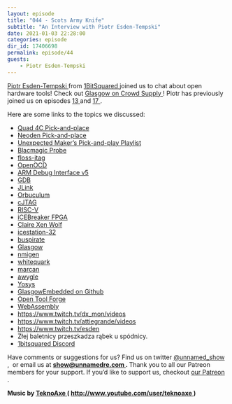 ```yaml
---
layout: episode
title: "044 - Scots Army Knife"
subtitle: "An Interview with Piotr Esden-Tempski"
date: 2021-01-03 22:28:00
categories: episode
dir_id: 17406698
permalink: episode/44
guests: 
    - Piotr Esden-Tempski
---
```

<p>
 <a href="https://twitter.com/esden">
  Piotr Esden-Tempski
 </a>
 from
 <a href="https://1bitsquared.com/">
  1BitSquared
 </a>
 joined us to chat about open hardware tools! Check out
 <a href="https://www.crowdsupply.com/1bitsquared/glasgow">
  Glasgow on Crowd Supply
 </a>
 ! Piotr has previously joined us on episodes
 <a href="https://unnamedre.com/episode/13">
  13
 </a>
 and
 <a href="https://unnamedre.com/episode/17">
  17
 </a>
 .
</p>
<p>
 Here are some links to the topics we discussed:
</p>
<ul>
 <li aria-level="1">
  <a href="http://www.goppm.com/quad-4c-pick-place.php">
   Quad 4C Pick-and-place
  </a>
 </li>
 <li aria-level="1">
  <a href="https://neodenusa.com/smt-pick-and-place/neoden-4">
   Neoden Pick-and-place
  </a>
 </li>
 <li aria-level="1">
  <a href="https://www.youtube.com/watch?v=TtEg7VJNetI&amp;list=PL6F17pWypPy9H_zltouVBSz2p2GEm51Q9">
   Unexpected Maker’s Pick-and-play Playlist
  </a>
 </li>
 <li aria-level="1">
  <a href="https://github.com/blacksphere/blackmagic/wiki">
   Blacmagic Probe
  </a>
 </li>
 <li aria-level="1">
  <a href="https://github.com/esden/floss-jtag">
   floss-jtag
  </a>
 </li>
 <li aria-level="1">
  <a href="http://openocd.org/">
   OpenOCD
  </a>
 </li>
 <li aria-level="1">
  <a href="https://developer.arm.com/documentation/ihi0031/a/Overview-of-the-ARM-Debug-Interface-and-its-components">
   ARM Debug Interface v5
  </a>
 </li>
 <li aria-level="1">
  <a href="https://www.gnu.org/software/gdb/">
   GDB
  </a>
 </li>
 <li aria-level="1">
  <a href="https://www.segger.com/products/debug-probes/j-link/">
   JLink
  </a>
 </li>
 <li aria-level="1">
  <a href="https://github.com/orbcode/orbuculum">
   Orbuculum
  </a>
 </li>
 <li aria-level="1">
  <a href="https://www.electronics-notes.com/articles/test-methods/boundary-scan-jtag-ieee1149/compact-cjtag-ieee-1149-7.php">
   cJTAG
  </a>
 </li>
 <li aria-level="1">
  <a href="https://riscv.org/">
   RISC-V
  </a>
 </li>
 <li aria-level="1">
  <a href="https://1bitsquared.com/products/icebreaker">
   iCEBreaker FPGA
  </a>
 </li>
 <li aria-level="1">
  <a href="https://www.clairexen.net/">
   Claire Xen Wolf
  </a>
 </li>
 <li aria-level="1">
  <a href="https://github.com/dan-rodrigues/icestation-32">
   icestation-32
  </a>
 </li>
 <li aria-level="1">
  <a href="http://dangerousprototypes.com/docs/Bus_Pirate">
   buspirate
  </a>
 </li>
 <li aria-level="1">
  <a href="https://www.crowdsupply.com/1bitsquared/glasgow">
   Glasgow
  </a>
 </li>
 <li aria-level="1">
  <a href="https://github.com/nmigen/nmigen">
   nmigen
  </a>
 </li>
 <li aria-level="1">
  <a href="https://whitequark.org/">
   whitequark
  </a>
 </li>
 <li aria-level="1">
  <a href="https://twitter.com/marcan42">
   marcan
  </a>
 </li>
 <li aria-level="1">
  <a href="https://twitter.com/awygle">
   awygle
  </a>
 </li>
 <li aria-level="1">
  <a href="http://www.clifford.at/yosys/">
   Yosys
  </a>
 </li>
 <li aria-level="1">
  <a href="https://github.com/GlasgowEmbedded">
   GlasgowEmbedded on Github
  </a>
 </li>
 <li aria-level="1">
  <a href="https://github.com/open-tool-forge">
   Open Tool Forge
  </a>
 </li>
 <li aria-level="1">
  <a href="https://webassembly.org/">
   WebAssembly
  </a>
 </li>
 <li aria-level="1">
  <a href="https://www.twitch.tv/dx_mon/videos">
   https://www.twitch.tv/dx_mon/videos
  </a>
 </li>
 <li aria-level="1">
  <a href="https://www.twitch.tv/attiegrande/videos">
   https://www.twitch.tv/attiegrande/videos
  </a>
 </li>
 <li aria-level="1">
  <a href="https://www.twitch.tv/esden">
   https://www.twitch.tv/esden
  </a>
 </li>
 <li aria-level="1">
  Złej baletnicy przeszkadza rąbek u spódnicy.
 </li>
 <li aria-level="1">
  <a href="https://1bitsquared.com/pages/chat">
   1bitsquared Discord
  </a>
 </li>
</ul>
<p>
 Have comments or suggestions for us? Find us on twitter
 <a href="https://twitter.com/unnamed_show">
  @unnamed_show
 </a>
 ,  or email us at
 <a href="mailto:show@unnamedre.com">
  <strong>
   show@unnamedre.com
  </strong>
 </a>
 <strong>
  .
 </strong>
 Thank you to all our Patreon members for your support. If you’d like to support us, checkout
 <a href="https://www.patreon.com/unnamedre">
  our Patreon
 </a>
 .
</p>
<p>
 <strong>
  Music by
 </strong>
 <a href="http://www.teknoaxe.com">
  <strong>
   TeknoAxe
  </strong>
 </a>
 <strong>
  (
 </strong>
 <a href="http://www.youtube.com/user/teknoaxe">
  <strong>
   http://www.youtube.com/user/teknoaxe
  </strong>
 </a>
 <strong>
  )
 </strong>
</p>
